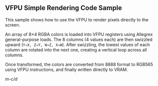 ## VFPU Simple Rendering Code Sample

This sample shows how to use the VFPU to render pixels directly to the screen.

An array of 8×4 RGBA colors is loaded into VFPU registers using Allegrex general-purpose loads.
The 8 columns (4 values each) are then swizzled upward (`Y→X, Z→Y, W→Z, X→W`).
After swizzling, the lowest values of each column are rotated into the next one, creating a vertical loop across all columns.

Once transformed, the colors are converted from 8888 format to RGB565 using VFPU instructions, and finally written directly to VRAM.


*m-c/d*
